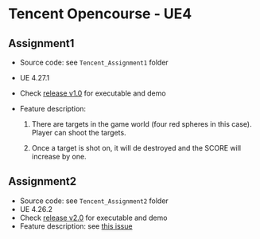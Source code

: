# Tencent Opencourse - UE4

## Assignment1

* Source code: see `Tencent_Assignment1` folder

* UE 4.27.1

* Check [release v1.0](https://github.com/Chen-Gary/tencent-opencourse-ue4/releases/tag/v1.0) for executable and demo

* Feature description:

  1. There are targets in the game world (four red spheres in this case). Player can shoot the targets.

  2. Once a target is shot on, it will de destroyed and the SCORE will increase by one.



## Assignment2

* Source code: see `Tencent_Assignment2` folder
* UE 4.26.2
* Check [release v2.0](https://github.com/Chen-Gary/tencent-opencourse-ue4/releases/tag/v2.0) for executable and demo
* Feature description: see [this issue](https://github.com/Chen-Gary/tencent-opencourse-ue4/issues/1)

